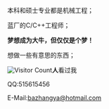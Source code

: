 本科和硕士专业都是机械工程；

蓝厂的C/C++工程师；

**梦想成为大牛，但仅仅是个梦！**

想做一些有意思的东西；

![Visitor Count](https://profile-counter.glitch.me/bazhangya/count.svg)**人**看过我

QQ:515615456

E-Mail:bazhangya@hotmail.com
